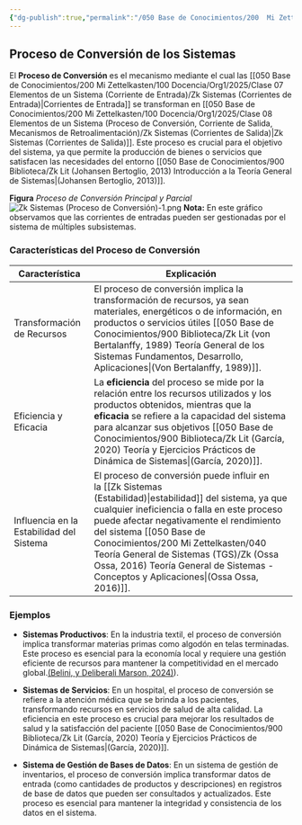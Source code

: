```yaml
---
{"dg-publish":true,"permalink":"/050 Base de Conocimientos/200  Mi Zettelkasten/100 Docencia/Org1/2025/Clase 08 Elementos de un Sistema (Proceso de Conversión, Corriente de Salida, Mecanismos de Retroalimentación)/Zk Sistemas (Proceso de Conversión)/","tags":["digitalGarden"]}
---
```


## Proceso de Conversión de los Sistemas

El **Proceso de Conversión** es el mecanismo mediante el cual las [[050 Base de Conocimientos/200  Mi Zettelkasten/100 Docencia/Org1/2025/Clase 07 Elementos de un Sistema (Corriente de Entrada)/Zk Sistemas (Corrientes de Entrada)\|Corrientes de Entrada]] se transforman en [[050 Base de Conocimientos/200  Mi Zettelkasten/100 Docencia/Org1/2025/Clase 08 Elementos de un Sistema (Proceso de Conversión, Corriente de Salida, Mecanismos de Retroalimentación)/Zk Sistemas (Corrientes de Salida)\|Zk Sistemas (Corrientes de Salida)]]. Este proceso es crucial para el objetivo del sistema, ya que permite la producción de bienes o servicios que satisfacen las necesidades del entorno [[050 Base de Conocimientos/900 Biblioteca/Zk Lit (Johansen Bertoglio, 2013) Introducción a la Teoría General de Sistemas\|(Johansen Bertoglio, 2013)]].

**Figura**
_Proceso de Conversión Principal y Parcial_
![Zk Sistemas (Proceso de Conversión)-1.png](/img/user/050%20Base%20de%20Conocimientos/200%20%20Mi%20Zettelkasten/100%20Docencia/Org1/2025/Clase%2008%20Elementos%20de%20un%20Sistema%20(Proceso%20de%20Conversi%C3%B3n,%20Corriente%20de%20Salida,%20Mecanismos%20de%20Retroalimentaci%C3%B3n)/000%20Adjuntos/Zk%20Sistemas%20(Proceso%20de%20Conversi%C3%B3n)-1.png)
__Nota:__ En este gráfico observamos que las corrientes de entradas pueden ser gestionadas por el sistema de múltiples subsistemas.

### Características del Proceso de Conversión

| Característica                           | Explicación                                                                                                                                                                                                                                                                                                           |
| ---------------------------------------- | --------------------------------------------------------------------------------------------------------------------------------------------------------------------------------------------------------------------------------------------------------------------------------------------------------------------- |
| Transformación de Recursos               | El proceso de conversión implica la transformación de recursos, ya sean materiales, energéticos o de información, en productos o servicios útiles [[050 Base de Conocimientos/900 Biblioteca/Zk Lit (von Bertalanffy, 1989) Teoría General de los Sistemas Fundamentos, Desarrollo, Aplicaciones\|(Von Bertalanffy, 1989)]].                                   |
| Eficiencia y Eficacia                    | La **eficiencia** del proceso se mide por la relación entre los recursos utilizados y los productos obtenidos, mientras que la **eficacia** se refiere a la capacidad del sistema para alcanzar sus objetivos [[050 Base de Conocimientos/900 Biblioteca/Zk Lit (García, 2020) Teoría y Ejercicios Prácticos de Dinámica de Sistemas\|(García, 2020)]].        |
| Influencia en la Estabilidad del Sistema | El proceso de conversión puede influir en la [[Zk Sistemas (Estabilidad)\|estabilidad]] del sistema, ya que cualquier ineficiencia o falla en este proceso puede afectar negativamente el rendimiento del sistema [[050 Base de Conocimientos/200  Mi Zettelkasten/040 Teoría General de Sistemas (TGS)/Zk (Ossa Ossa, 2016) Teoría General de Sistemas -  Conceptos y Aplicaciones\|(Ossa Ossa, 2016)]]. |

### Ejemplos

- **Sistemas Productivos**: En la industria textil, el proceso de conversión implica transformar materias primas como algodón en telas terminadas. Este proceso es esencial para la economía local y requiere una gestión eficiente de recursos para mantener la competitividad en el mercado global.[(Belini, y Deliberali Marson, 2024)](https://www.semanticscholar.org/paper/44aa6d46bc27bbd9cadb433193684de136c8cc83)).

- **Sistemas de Servicios**: En un hospital, el proceso de conversión se refiere a la atención médica que se brinda a los pacientes, transformando recursos en servicios de salud de alta calidad. La eficiencia en este proceso es crucial para mejorar los resultados de salud y la satisfacción del paciente [[050 Base de Conocimientos/900 Biblioteca/Zk Lit (García, 2020) Teoría y Ejercicios Prácticos de Dinámica de Sistemas\|(García, 2020)]].

- **Sistema de Gestión de Bases de Datos**: En un sistema de gestión de inventarios, el proceso de conversión implica transformar datos de entrada (como cantidades de productos y descripciones) en registros de base de datos que pueden ser consultados y actualizados. Este proceso es esencial para mantener la integridad y consistencia de los datos en el sistema.